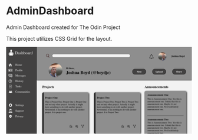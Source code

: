 # AdminDashboard
Admin Dashboard created for The Odin Project

This project utilizes CSS Grid for the layout.

<p align="center">
  <img src="https://raw.githubusercontent.com/boydjc/AdminDashboard/main/Screenshot.png">
</p>
